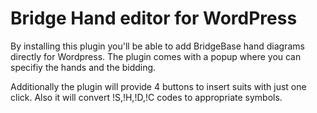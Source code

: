 Bridge Hand editor for WordPress
=========

By installing this plugin you'll be able to add BridgeBase hand diagrams directly for Wordpress. 
The plugin comes with a popup where you can specifiy the hands and the bidding.

Additionally the plugin will provide 4 buttons to insert suits with just one click. Also it
will convert !S,!H,!D,!C codes to appropriate symbols.
